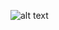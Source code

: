 
![alt text](https://github.com/Walaa-Zahran/ResponsiveLoginPage/blob/main/screencapture-file-D-Personal-Interviews-Nagwa-Work-ThirdTest-project-app-index-html-2021-02-06-16_23_33.png)
